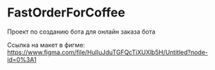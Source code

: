# FastOrderForCoffee
Проект по созданию бота для онлайн заказа бота 

Ссылка на макет в фигме: https://www.figma.com/file/HulIuJduTGFQcTiXUXlb5H/Untitled?node-id=0%3A1